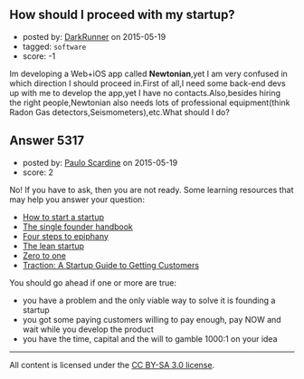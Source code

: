 ## How should I proceed with my startup?

- posted by: [DarkRunner](https://stackexchange.com/users/4798045/darkrunner) on 2015-05-19
- tagged: `software`
- score: -1

<p>Im developing a Web+iOS app called <strong>Newtonian</strong>,yet I am very confused in which direction I should proceed in.First of all,I need some back-end devs up with me to develop the app,yet I have no contacts.Also,besides hiring the right people,Newtonian also needs lots of professional equipment(think Radon Gas detectors,Seismometers),etc.What should I do?</p>



## Answer 5317

- posted by: [Paulo Scardine](https://stackexchange.com/users/199019/paulo-scardine) on 2015-05-19
- score: 2

<p>No! If you have to ask, then you are not ready. Some learning resources that may help you answer your question:</p>

<ul>
<li><a href="http://startupclass.samaltman.com/" rel="nofollow">How to start a startup</a></li>
<li><a href="http://www.singlefounderhandbook.com/" rel="nofollow">The single founder handbook</a></li>
<li><a href="http://rads.stackoverflow.com/amzn/click/0989200507" rel="nofollow">Four steps to epiphany</a></li>
<li><a href="http://rads.stackoverflow.com/amzn/click/0307887898" rel="nofollow">The lean startup</a></li>
<li><a href="http://rads.stackoverflow.com/amzn/click/0804139296" rel="nofollow">Zero to one</a></li>
<li><a href="http://rads.stackoverflow.com/amzn/click/0976339609" rel="nofollow">Traction: A Startup Guide to Getting Customers</a></li>
</ul>

<p>You should go ahead if one or more are true:</p>

<ul>
<li>you have a problem and the only viable way to solve it is founding a startup</li>
<li>you got some paying customers willing to pay enough, pay NOW and wait while you develop the product</li>
<li>you have the time, capital and the will to gamble 1000:1 on your idea</li>
</ul>




---

All content is licensed under the [CC BY-SA 3.0 license](https://creativecommons.org/licenses/by-sa/3.0/).
